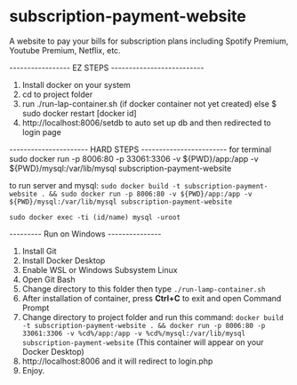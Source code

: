 # subscription-payment-website

A website to pay your bills for subscription plans including Spotify Premium, Youtube Premium, Netflix, etc.

----------------- EZ STEPS --------------------------
1. Install docker on your system
2. cd to project folder
3. run ./run-lap-container.sh (if docker container not yet created) else $ sudo docker restart [docker id]
4. http://localhost:8006/setdb to auto set up db and then redirected to login page

---------------------- HARD STEPS ------------------------
for terminal
sudo docker run -p 8006:80 -p 33061:3306   -v ${PWD}/app:/app   -v ${PWD}/mysql:/var/lib/mysql  subscription-payment-website

to run server and mysql:
`sudo docker build -t subscription-payment-website . && sudo docker run -p 8006:80 -v ${PWD}/app:/app -v ${PWD}/mysql:/var/lib/mysql subscription-payment-website`

`sudo docker exec -ti (id/name) mysql -uroot`


--------- Run on Windows ---------------
1. Install Git
2. Install Docker Desktop
3. Enable WSL or Windows Subsystem Linux
4. Open Git Bash
5. Change directory to this folder then type `./run-lamp-container.sh`
6. After installation of container, press **Ctrl+C** to exit and open Command Prompt 
7. Change directory to project folder and run this command: `docker build -t subscription-payment-website . && docker run -p 8006:80 -p 33061:3306 -v %cd%/app:/app -v %cd%/mysql:/var/lib/mysql subscription-payment-website` (This container will appear on your Docker Desktop)
8. http://localhost:8006 and it will redirect to login.php
9. Enjoy.
